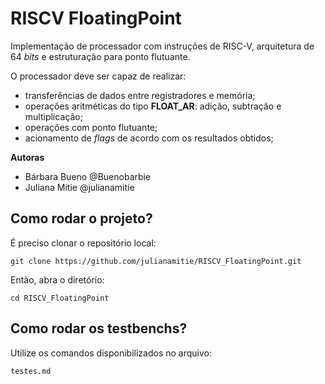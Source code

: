 # RISCV FloatingPoint

Implementação de processador com instruções de RISC-V, arquitetura de 64 *bits* e estruturação para ponto flutuante. 

O processador deve ser capaz de realizar: 
- transferências de dados entre registradores e memória; 
- operações aritméticas do tipo **FLOAT_AR**: adição, subtração e multiplicação; 
- operações com ponto flutuante;
- acionamento de *flags* de acordo com os resultados obtidos; 

**Autoras**
- Bárbara Bueno @Buenobarbie
- Juliana Mitie @julianamitie

## Como rodar o projeto? 

É preciso clonar o repositório local: 
```
git clone https://github.com/julianamitie/RISCV_FloatingPoint.git
``` 

Então, abra o diretório: 
```
cd RISCV_FloatingPoint
``` 

## Como rodar os testbenchs? 

Utilize os comandos disponibilizados no arquivo: 
```
testes.md
```